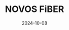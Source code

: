 ---  
layout: startup_page  
title: "NOVOS FiBER"  
id: "novosfiber.com"  
permalink: "/novosfibernovosfiber.com10082024/"  
website: "https://novosfiber.com/"  
funding_round: "Debt"  
funding_amount: "$175M"  
investors: "Woodforest National Bank, Third Coast Bank, Sunflower Bank"  
about: "NOVOS FiBER is a retail fiber-to-the-home (FTTH) internet service provider focused on affordable and reliable high-speed fiber internet. They emphasize customer service and community engagement. Their sister company, PRIME FiBER, provides open-access fiber infrastructure to other ISPs and enterprises."  
markets: "Telecommunications, Internet Service Provider (ISP), Fiber Optics, Customer Service, Internet"  
hq: "Plano, Texas, United States"  
founded_year: "2022"  
linkedin: "https://www.linkedin.com/company/novos-fiber"  
twitter: ""  
instagram: ""  
facebook: "https://www.facebook.com/GetNovosFiber"  
crunchbase: "https://www.crunchbase.com/organization/novos-fiber"  
pitchbook: "https://pitchbook.com/profiles/company/588757-87"  

date_display: "08-Oct-2024"  
date: "2024-10-08"

# SEO Optimization  
meta_title: "NOVOS FiBER - Debt Funding ($175M)"  
meta_description: "NOVOS FiBER, NOVOS FiBER is a retail fiber-to-the-home (FTTH) internet service provider focused on affordable and reliable high-speed fiber internet. They emphasiz..."  
meta_keywords: "NOVOS FiBER, Telecommunications, Internet Service Provider (ISP), Fiber Optics, Customer Service, Internet, Debt funding"  
canonical_url: "https://startup.projectstartups.com/novosfibernovosfiber.com10082024/"  
---